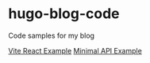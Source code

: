 # hugo-blog-code
Code  samples for my blog

[Vite React Example](/vite-react-example)
[Minimal API Example](/MinimalApiExample)